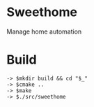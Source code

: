 # Sweethome
Manage home automation


# Build
    -> $mkdir build && cd "$_"
    -> $cmake ..
    -> $make
    -> $./src/sweethome